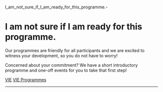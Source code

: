 I_am_not_sure_if_I_am_ready_for_this_programme._-_



I am not sure if I am ready for this programme.
===============================================

Our programmes are friendly for all participants and we are excited to witness your development, so you do not have to worry!




Concerned about your commitment? We have a short introductory programme and one-off events for you to take that first step!

[VIE](https://www.sutd.edu.sg/tag/vie/) [VIE Programmes](https://www.sutd.edu.sg/tag/vie-programmes/)

---

